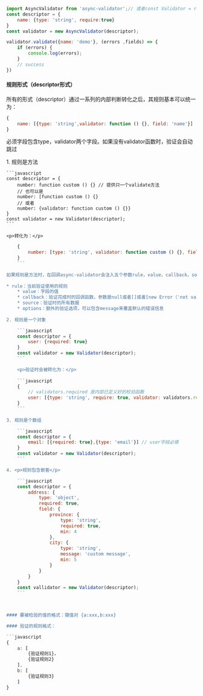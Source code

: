 ```javascript
import AsyncValidator from 'async-validator';// 或者const Validator = require('async-validator');
const descriptor = {
    name: {type: 'string', require:true}
}
const validator = new AsyncValidator(descriptor);

validator.validate({name: 'demo'}, (errors ,fields) => {
    if (errors) {
        console.log(errors);
    }
    // success
})
```

#### 规则形式（descriptor形式）

所有的形式（descriptor）通过一系列的内部判断转化之后，其规则基本可以统一为：

```javascript
{
    name: [{type: 'string',validator: function () {}, field: 'name'}]
}
```

<p>必须字段包含type，validator两个字段。如果没有validator函数时，验证会自动跳过</p>
1. 规则是方法

    ```javascript
    const descriptor = {
        number: function custom () {} // 提供只一个validate方法
        // 也可以是
        number: [function custom () {}
        // 或者
    	number: {validator: function custom () {}}
    }
    const validator = new Validator(descriptor);
    ```

    <p>转化为：</p>
```javascript
    {
        number: [type: 'string', validator: function custom () {}, field: 'number']
    }
    ```
    
如果规则是方法时，在回调async-validator会注入五个参数rule，value，callback，source，options
    
* rule：当前验证使用的规则
    * value：字段的值
    * callback：验证完成时的回调函数，参数是null或者[]或者[new Error（'not valid'）]
    * source：验证时的所有数据
    * options：额外的验证选项，可以包含message来覆盖默认的错误信息
    
2. 规则是一个对象

    ```javascript
    const descriptor = {
        user: {required: true}
    }
    const validator = new Validator(descriptor);
    ```

    <p>验证时会被转化为：</p>
    
    ```javascript
    {
        // validators.required 是内部已定义好的检验函数
        user: [{type: 'string', require: true, validator: validators.required, field: 'user'}]
    }
    ```
    
3. 规则是个数组

    ```javascript
    const descriptor = {
        email: [{required: true},{type: 'email'}] // user字段必填
    }
    const validator = new Validator(descriptor);
    ```

4. <p>规则包含嵌套</p>

    ```javascript
    const descriptor = {
        address: {
            type: 'object',
            required: true,
            field: {
                province: {
                    type: 'string',
                    required: true,
                    min: 4
                },
                city: {
                    type: 'string',
                    message: 'custom message',
                    min: 5
                }
            }
        }
    }
    const vallidator = new Validator(descriptor);
    ```

    

#### 要被检验的值的格式：键值对 {a:xxx,b:xxx}

#### 验证的规则格式： 

```javascript
{
    a: [
        {验证规则1}，
        {验证规则2}
    ],
    b: [
        {验证规则3}
    ]
}
```

